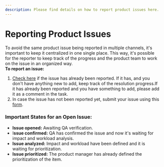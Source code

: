 ```yaml
---
description: Please find details on how to report product issues here.
---
```


# Reporting Product Issues

To avoid the same product issue being reported in multiple channels, it's important to keep it centralized in one single place. This way, it's possible for the reporter to keep track of the progress and the product team to work on the issue in an organized way.  
**To report an issue:**

1.  [Check here](https://forms.clickup.com/f/40cp1-8977/TD95VMUEGSZHV2IE7A) if the issue has already been reported. If it has, and you don't have anything new to add, keep track of the resolution progress.If it has already been reported and you have something to add, please add it as a comment in the task.
2. In case the issue has not been reported yet, submit your issue using this [form](https://forms.clickup.com/f/40cp1-8977/TD95VMUEGSZHV2IE7A).

### Important States for an Open Issue:

* **Issue opened:** Awaiting QA verification.
* I**ssue confirmed:** QA has confirmed the issue and now it's waiting for impact and workload analysis.
* **Issue analyzed:** Impact and workload have been defined and it is waiting for prioritization.
* **Issue prioritized:** The product manager has already defined the prioritization of the item. 

